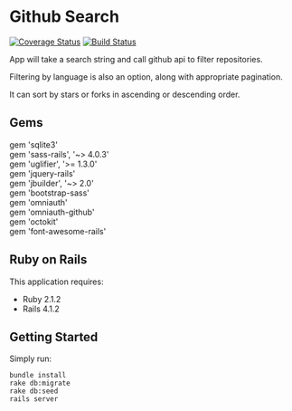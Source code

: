 Github Search
================

[![Coverage Status](https://coveralls.io/repos/arturo-kon/github-search-rails/badge.png)](https://coveralls.io/r/arturo-kon/github-search-rails)
[![Build Status](https://img.shields.io/travis/arturo-kon/github-search-rails/master.svg)](https://travis-ci.org/arturo-kon/github-search-rails)

App will take a search string and call github api to filter repositories.

Filtering by language is also an option, along with appropriate pagination.

It can sort by stars or forks in ascending or descending order.


Gems
-----------

gem 'sqlite3'  
gem 'sass-rails', '~> 4.0.3'  
gem 'uglifier', '>= 1.3.0'  
gem 'jquery-rails'  
gem 'jbuilder', '~> 2.0'  
gem 'bootstrap-sass'  
gem 'omniauth'  
gem 'omniauth-github'  
gem 'octokit'  
gem 'font-awesome-rails'  

Ruby on Rails
-------------

This application requires:

- Ruby 2.1.2
- Rails 4.1.2


Getting Started
---------------

Simply run:  

``bundle install``  
``rake db:migrate``  
``rake db:seed``  
``rails server``  


